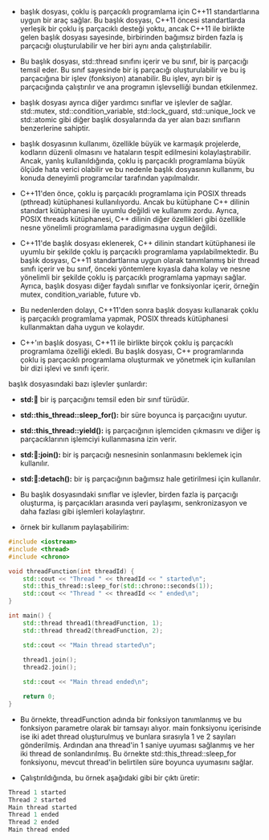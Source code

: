 - <thread> başlık dosyası, çoklu iş parçacıklı programlama için C++11 standartlarına uygun bir araç sağlar. Bu başlık dosyası, C++11 öncesi standartlarda yerleşik bir çoklu iş parçacıklı desteği yoktu, ancak C++11 ile birlikte gelen <thread> başlık dosyası sayesinde, birbirinden bağımsız birden fazla iş parçacığı oluşturulabilir ve her biri aynı anda çalıştırılabilir.

- Bu başlık dosyası, std::thread sınıfını içerir ve bu sınıf, bir iş parçacığı temsil eder. Bu sınıf sayesinde bir iş parçacığı oluşturulabilir ve bu iş parçacığına bir işlev (fonksiyon) atanabilir. Bu işlev, ayrı bir iş parçacığında çalıştırılır ve ana programın işlevselliği bundan etkilenmez.

- <thread> başlık dosyası ayrıca diğer yardımcı sınıflar ve işlevler de sağlar. std::mutex, std::condition_variable, std::lock_guard, std::unique_lock ve std::atomic gibi diğer başlık dosyalarında da yer alan bazı sınıfların benzerlerine sahiptir.

- <thread> başlık dosyasının kullanımı, özellikle büyük ve karmaşık projelerde, kodların düzenli olmasını ve hataların tespit edilmesini kolaylaştırabilir. Ancak, yanlış kullanıldığında, çoklu iş parçacıklı programlama büyük ölçüde hata verici olabilir ve bu nedenle <thread> başlık dosyasının kullanımı, bu konuda deneyimli programcılar tarafından yapılmalıdır.

- C++11'den önce, çoklu iş parçacıklı programlama için POSIX threads (pthread) kütüphanesi kullanılıyordu. Ancak bu kütüphane C++ dilinin standart kütüphanesi ile uyumlu değildi ve kullanımı zordu. Ayrıca, POSIX threads kütüphanesi, C++ dilinin diğer özellikleri gibi özellikle nesne yönelimli programlama paradigmasına uygun değildi.

- C++11'de <thread> başlık dosyası eklenerek, C++ dilinin standart kütüphanesi ile uyumlu bir şekilde çoklu iş parçacıklı programlama yapılabilmektedir. Bu başlık dosyası, C++11 standartlarına uygun olarak tanımlanmış bir thread sınıfı içerir ve bu sınıf, önceki yöntemlere kıyasla daha kolay ve nesne yönelimli bir şekilde çoklu iş parçacıklı programlama yapmayı sağlar. Ayrıca, <thread> başlık dosyası diğer faydalı sınıflar ve fonksiyonlar içerir, örneğin mutex, condition_variable, future vb.

- Bu nedenlerden dolayı, C++11'den sonra <thread> başlık dosyası kullanarak çoklu iş parçacıklı programlama yapmak, POSIX threads kütüphanesi kullanmaktan daha uygun ve kolaydır.

- C++'ın <thread> başlık dosyası, C++11 ile birlikte birçok çoklu iş parçacıklı programlama özelliği ekledi. Bu başlık dosyası, C++ programlarında çoklu iş parçacıklı programlama oluşturmak ve yönetmek için kullanılan bir dizi işlevi ve sınıfı içerir.

<thread> başlık dosyasındaki bazı işlevler şunlardır:

- **std::thread:** bir iş parçacığını temsil eden bir sınıf türüdür.
- **std::this_thread::sleep_for():** bir süre boyunca iş parçacığını uyutur.
- **std::this_thread::yield():** iş parçacığının işlemciden çıkmasını ve diğer iş parçacıklarının işlemciyi kullanmasına izin verir.
- **std::thread::join():** bir iş parçacığı nesnesinin sonlanmasını beklemek için kullanılır.
- **std::thread::detach():** bir iş parçacığının bağımsız hale getirilmesi için kullanılır.
- Bu başlık dosyasındaki sınıflar ve işlevler, birden fazla iş parçacığı oluşturma, iş parçacıkları arasında veri paylaşımı, senkronizasyon ve daha fazlası gibi işlemleri kolaylaştırır.


- örnek bir kullanım paylaşabilirim:

```CPP
#include <iostream>
#include <thread>
#include <chrono>

void threadFunction(int threadId) {
    std::cout << "Thread " << threadId << " started\n";
    std::this_thread::sleep_for(std::chrono::seconds(1));
    std::cout << "Thread " << threadId << " ended\n";
}

int main() {
    std::thread thread1(threadFunction, 1);
    std::thread thread2(threadFunction, 2);

    std::cout << "Main thread started\n";
    
    thread1.join();
    thread2.join();

    std::cout << "Main thread ended\n";

    return 0;
}

```

- Bu örnekte, threadFunction adında bir fonksiyon tanımlanmış ve bu fonksiyon parametre olarak bir tamsayı alıyor. main fonksiyonu içerisinde ise iki adet thread oluşturulmuş ve bunlara sırasıyla 1 ve 2 sayıları gönderilmiş. Ardından ana thread'in 1 saniye uyuması sağlanmış ve her iki thread de sonlandırılmış. Bu örnekte std::this_thread::sleep_for fonksiyonu, mevcut thread'in belirtilen süre boyunca uyumasını sağlar.

- Çalıştırıldığında, bu örnek aşağıdaki gibi bir çıktı üretir:

```CPP
Thread 1 started
Thread 2 started
Main thread started
Thread 1 ended
Thread 2 ended
Main thread ended

```


















































